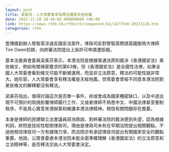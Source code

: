 ```yaml
---
layout: post
title: 梁美芬：人大常委會享有釋法權是天經地義
date: 2022-11-28 18:49:02.000000000 +08:00
link: https://news.rthk.hk/rthk/ch/component/k2/1677549-20221128.htm
categories: rthk
---
```


壹傳媒創辦人黎智英涉違反國安法案件，律政司反對黎智英聘請英國御用大律師Tim Owen抗辯，向終審法院提出上訴許可申請遭拒絕。

基本法委員會委員梁美芬表示，本港法院是根據普通法原則裁決《香港國安法》某些條文，例如有關保密要求的第63條，但《香港國安法》是全國性法律，如果全國人大常委會看到條文可能不斷被運用，而並非立法原意，釋法的可能性就非常大。她形容，人大常委會享有釋法權是天經地義，但常委會曾經不同意本港法院對某些條文的解釋都沒有釋法。

梁美芬指出，值得討論這次是否單一事件，抑或會成為國家機密缺口，以及中途出現不可預計的阻撓影響律師履行工作，又或者律師不熟悉中文、中國法律甚至憲制秩序，不是真心實意來港辦案和維護本港法律精神，相信有關問題存在擔憂。

本身是律師的民建聯立法會議員周浩鼎說，對終審法院的裁決感到失望，認為根據判詞，終院是技術性駁倒律政司，理由是律政司未有在早期法院提出相關觀點，不過他相信律政司一方有據理力爭，而法院亦有承認律政司提出有關國家安全的觀點重要。他說，公眾會憂慮本港法院未能全面準確理解《香港國安法》的立法原意和立法精神等，是否釋法交由人大常委會決定。
